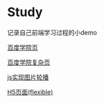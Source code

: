 # Study
记录自己前端学习过程的小demo

[百度学院页](https://heartzx.github.io/Study/day9-11/index.html)

[百度学院复杂页](https://heartzx.github.io/Study/day12-15/index.html)

[js实现图片轮播](https://heartzx.github.io/Study/JS实现图片轮播/myindex.html)

[H5页面(flexible)](https://heartzx.github.io/Study/JS实现图片轮播/myindex.html)

